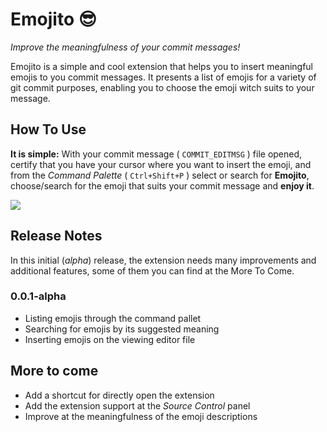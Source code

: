 # Emojito 😎
*Improve the meaningfulness of your commit messages!*

Emojito is a simple and cool extension that helps you to insert meaningful emojis to you commit messages.  It presents a list of emojis for a variety of git commit purposes, enabling you to choose the emoji witch suits to your message.

<!-- ## Features -->
## How To Use
**It is simple:** With your commit message ( `COMMIT_EDITMSG` ) file opened, certify that you have your cursor where you want to insert the emoji, and from the *Command Palette* ( `Ctrl+Shift+P` ) select or search for **Emojito**, choose/search for the emoji that suits your commit message and **enjoy it**.

<img src="https://github.com/ztorrezao/emojito/images/demo.gif">

<!-- ## Requirements
If you have any requirements or dependencies, add a section describing those and how to install and configure them. -->

<!-- ## Extension Settings
Include if your extension adds any VS Code settings through the `contributes.configuration` extension point.

For example:
This extension contributes the following settings:

* `myExtension.enable`: enable/disable this extension
* `myExtension.thing`: set to `blah` to do something -->

<!-- ## Known Issues
* issue one -->

## Release Notes
In this initial (*alpha*) release, the extension needs many improvements and additional features, some of them you can find at the More To Come.

### 0.0.1-alpha
* Listing emojis through the command pallet
* Searching for emojis by its suggested meaning
* Inserting emojis on the viewing editor file

## More to come
* Add a shortcut for directly open the extension
* Add the extension support at the *Source Control* panel
* Improve at the meaningfulness of the emoji descriptions